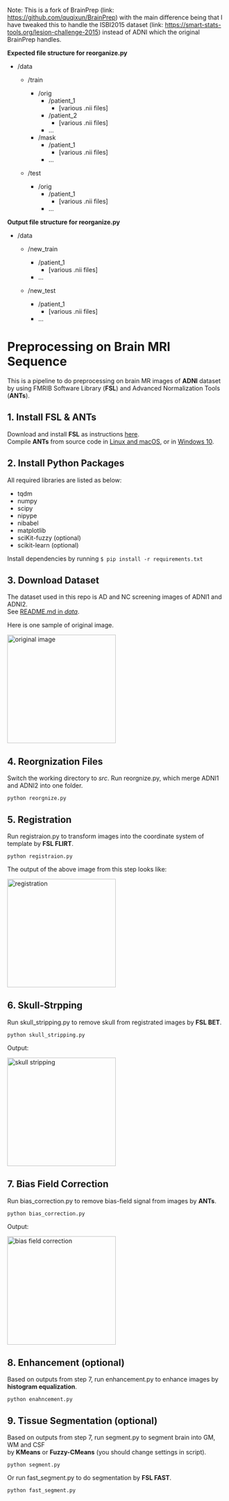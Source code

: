 Note: This is a fork of BrainPrep (link: https://github.com/quqixun/BrainPrep) with the main difference being that I have tweaked this to handle the ISBI2015 dataset (link: https://smart-stats-tools.org/lesion-challenge-2015) instead of ADNI which the original BrainPrep handles.

**Expected file structure for reorganize.py**

* /data
  * /train
    * /orig 
      * /patient_1
        * [various .nii files]
      * /patient_2
        * [various .nii files]
      * ...
    * /mask
      * /patient_1
        * [various .nii files]
      * ...
      
  * /test
    * /orig
      * /patient_1
        * [various .nii files]
      * ...

**Output file structure for reorganize.py**

* /data

  * /new_train
    * /patient_1
      * [various .nii files]
    * ...

  * /new_test
    * /patient_1
      * [various .nii files]
    * ...

# Preprocessing on Brain MRI Sequence

This is a pipeline to do preprocessing on brain MR images of **ADNI** dataset  
by using FMRIB Software Library (**FSL**) and Advanced Normalization Tools (**ANTs**).

## 1. Install FSL & ANTs

Download and install **FSL** as instructions [here](https://fsl.fmrib.ox.ac.uk/fsl/fslwiki/FslInstallation).  
Compile **ANTs** from source code in [Linux and macOS](https://github.com/ANTsX/ANTs/wiki/Compiling-ANTs-on-Linux-and-Mac-OS), or in [Windows 10](https://github.com/ANTsX/ANTs/wiki/Compiling-ANTs-on-Windows-10).

## 2. Install Python Packages

All required libraries are listed as below:

- tqdm
- numpy
- scipy
- nipype
- nibabel
- matplotlib
- sciKit-fuzzy (optional)
- scikit-learn (optional)

Install dependencies by running `$ pip install -r requirements.txt`

## 3. Download Dataset

The dataset used in this repo is AD and NC screening images of ADNI1 and ADNI2.  
See [README.md in *data*](https://github.com/quqixun/BrainPrep/tree/master/data).

Here is one sample of original image.  

<img src="https://github.com/quqixun/BrainPrep/blob/master/imgs/original.png" alt="original image" width="250">

## 4. Reorgnization Files

Switch the working directory to *src*.
Run reorgnize.py, which merge ADNI1 and ADNI2 into one folder.
```
python reorgnize.py
```

## 5. Registration

Run registraion.py to transform images into the coordinate system of template by **FSL FLIRT**.
```
python registraion.py
```

The output of the above image from this step looks like:  

<img src="https://github.com/quqixun/BrainPrep/blob/master/imgs/registration.png" alt="registration" width="250">

## 6. Skull-Strpping

Run skull_stripping.py to remove skull from registrated images by **FSL BET**.
```
python skull_stripping.py
```

 Output:  
 
<img src="https://github.com/quqixun/BrainPrep/blob/master/imgs/skull_stripping.png" alt="skull stripping" width="250">

## 7. Bias Field Correction

Run bias_correction.py to remove bias-field signal from images by **ANTs**.
```
python bias_correction.py
```

Output:

<img src="https://github.com/quqixun/BrainPrep/blob/master/imgs/bias_correction.png" alt="bias field correction" width="250">

## 8. Enhancement (optional)

Based on outputs from step 7, run enhancement.py to enhance images by **histogram equalization**.
```
python enahncement.py
```

## 9. Tissue Segmentation (optional)

Based on outputs from step 7, run segment.py to segment brain into GM, WM and CSF  
by **KMeans** or **Fuzzy-CMeans** (you should change settings in script).
```
python segment.py
```
Or run fast_segment.py to do segmentation by **FSL FAST**.
```
python fast_segment.py
```
